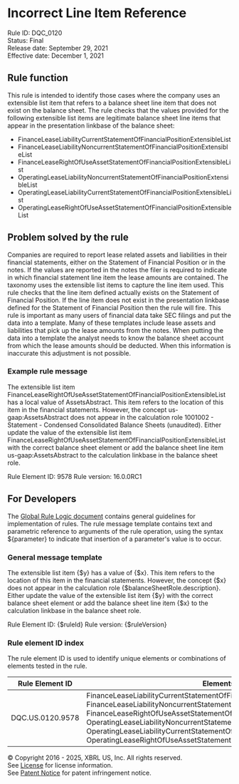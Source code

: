 # Incorrect Line Item Reference  
Rule ID: DQC_0120  
Status: Final  
Release date: September 29, 2021  
Effective date: December 1, 2021  
  
## Rule function
This rule is intended to identify those cases where the company uses an extensible list item that refers to a balance sheet line item that does not exist on the balance sheet.  The rule checks that the values provided for the following extensible list items are legitimate balance sheet line items that appear in the presentation linkbase of the balance sheet:

*   FinanceLeaseLiabilityCurrentStatementOfFinancialPositionExtensibleList
*   FinanceLeaseLiabilityNoncurrentStatementOfFinancialPositionExtensibleList
*   FinanceLeaseRightOfUseAssetStatementOfFinancialPositionExtensibleList 
*   OperatingLeaseLiabilityNoncurrentStatementOfFinancialPositionExtensibleList
*   OperatingLeaseLiabilityCurrentStatementOfFinancialPositionExtensibleList 
*   OperatingLeaseRightOfUseAssetStatementOfFinancialPositionExtensibleList

## Problem solved by the rule
Companies are required to report lease related assets and liabilities in their financial statements, either on the Statement of Financial Position or in the notes. If the values are reported in the notes the filer is required to indicate in which financial statement line item the lease amounts are contained. The taxonomy uses the extensible list items to capture the line item used.  This rule checks that the line item defined actually exists on the Statement of Financial Position. If the line item does not exist in the presentation linkbase defined for the Statement of Financial Position then the rule will fire. This rule is important as many users of financial data take SEC filings and put the data into a template. Many of these templates include lease assets and liabilities that pick up the lease amounts from the notes. When putting the data into a template the analyst needs to know the balance sheet account from which the lease amounts should be deducted. When this information is inaccurate this adjustment is not possible.

### Example rule message
The extensible list item FinanceLeaseRightOfUseAssetStatementOfFinancialPositionExtensibleList has a local value of AssetsAbstract. This item refers to the location of this item in the financial statements.  However, the concept us-gaap:AssetsAbstract does not appear in the calculation role 1001002 - Statement - Condensed Consolidated Balance Sheets (unaudited). Either update the value of the extensible list item FinanceLeaseRightOfUseAssetStatementOfFinancialPositionExtensibleList with the correct balance sheet element or add the balance sheet line item us-gaap:AssetsAbstract to the calculation linkbase in the balance sheet role.  

Rule Element ID: 9578
Rule version: 16.0.0RC1

## For Developers  
The [Global Rule Logic document](https://github.com/DataQualityCommittee/dqc_us_rules/blob/master/docs/GlobalRuleLogic.md) contains general guidelines for implementation of rules. The rule message template contains text and parametric reference to arguments of the rule operation, using the syntax ${parameter} to indicate that insertion of a parameter's value is to occur.  
  
### General message template  
The extensible list item {$y} has a value of {$x}. This item refers to the location of this item in the financial statements.  However, the concept {$x} does not appear in the calculation role {$balanceSheetRole.description}. Either update the value of the extensible list item {$y} with the correct balance sheet element or add the balance sheet line item {$x} to the calculation linkbase in the balance sheet role.  

Rule Element ID: {$ruleId}
Rule version: {$ruleVersion}
  
### Rule element ID index  
The rule element ID is used to identify unique elements or combinations of elements tested in the rule.

|Rule Element ID|Elements|
|--- |--- |
|DQC.US.0120.9578|FinanceLeaseLiabilityCurrentStatementOfFinancialPositionExtensibleList, FinanceLeaseLiabilityNoncurrentStatementOfFinancialPositionExtensibleList, FinanceLeaseRightOfUseAssetStatementOfFinancialPositionExtensibleList, OperatingLeaseLiabilityNoncurrentStatementOfFinancialPositionExtensibleList, OperatingLeaseLiabilityCurrentStatementOfFinancialPositionExtensibleList, OperatingLeaseRightOfUseAssetStatementOfFinancialPositionExtensibleList|
  
© Copyright 2016 - 2025, XBRL US, Inc. All rights reserved.   
See [License](https://xbrl.us/dqc-license) for license information.  
See [Patent Notice](https://xbrl.us/dqc-patent) for patent infringement notice.  